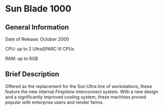 # Sun Blade 1000

## General Information
Date of Release: October 2000

CPU: up to 2 UltraSPARC III CPUs

RAM: up to 8GB

## Brief Description
Offered as the replacement for the Sun Ultra line of workstations, these feature the new internal _Fireplane_ interconnect system.
With a new design and a significantly improved cooling system, these machines proved popular with enterprise users and render farms.
